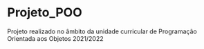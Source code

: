 # Projeto_POO
Projeto realizado no âmbito da unidade curricular de Programação Orientada aos Objetos 2021/2022
